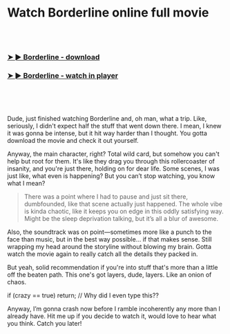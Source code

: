 <h1>Watch Borderline online full movie</h1>


<br><br>

<h3><a href="https://Andrews-diocarttricac1970.github.io/uxeesydzmd/">➤ ► Borderline - download</a></h3> 
<h3><a href="https://Andrews-diocarttricac1970.github.io/uxeesydzmd/">➤ ► Borderline - watch in player</a></h3>


<br><br><br>


Dude, just finished watching Borderline and, oh man, what a trip. Like, seriously, I didn't expect half the stuff that went down there. I mean, I knew it was gonna be intense, but it hit way harder than I thought. You gotta download the movie and check it out yourself.

Anyway, the main character, right? Total wild card, but somehow you can't help but root for them. It's like they drag you through this rollercoaster of insanity, and you're just there, holding on for dear life. Some scenes, I was just like, what even is happening? But you can’t stop watching, you know what I mean?

> There was a point where I had to pause and just sit there, dumbfounded, like that scene actually just happened. The whole vibe is kinda chaotic, like it keeps you on edge in this oddly satisfying way. Might be the sleep deprivation talking, but it’s all a blur of awesome.

Also, the soundtrack was on point—sometimes more like a punch to the face than music, but in the best way possible... if that makes sense. Still wrapping my head around the storyline without blowing my brain. Gotta watch the movie again to really catch all the details they packed in.

But yeah, solid recommendation if you're into stuff that's more than a little off the beaten path. This one's got layers, dude, layers. Like an onion of chaos.

if (crazy == true) return; // Why did I even type this??

Anyway, I’m gonna crash now before I ramble incoherently any more than I already have. Hit me up if you decide to watch it, would love to hear what you think. Catch you later!
